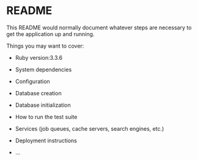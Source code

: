 # README

This README would normally document whatever steps are necessary to get the
application up and running.

Things you may want to cover:

* Ruby version:3.3.6

* System dependencies

* Configuration

* Database creation

* Database initialization

* How to run the test suite

* Services (job queues, cache servers, search engines, etc.)

* Deployment instructions

* ...
